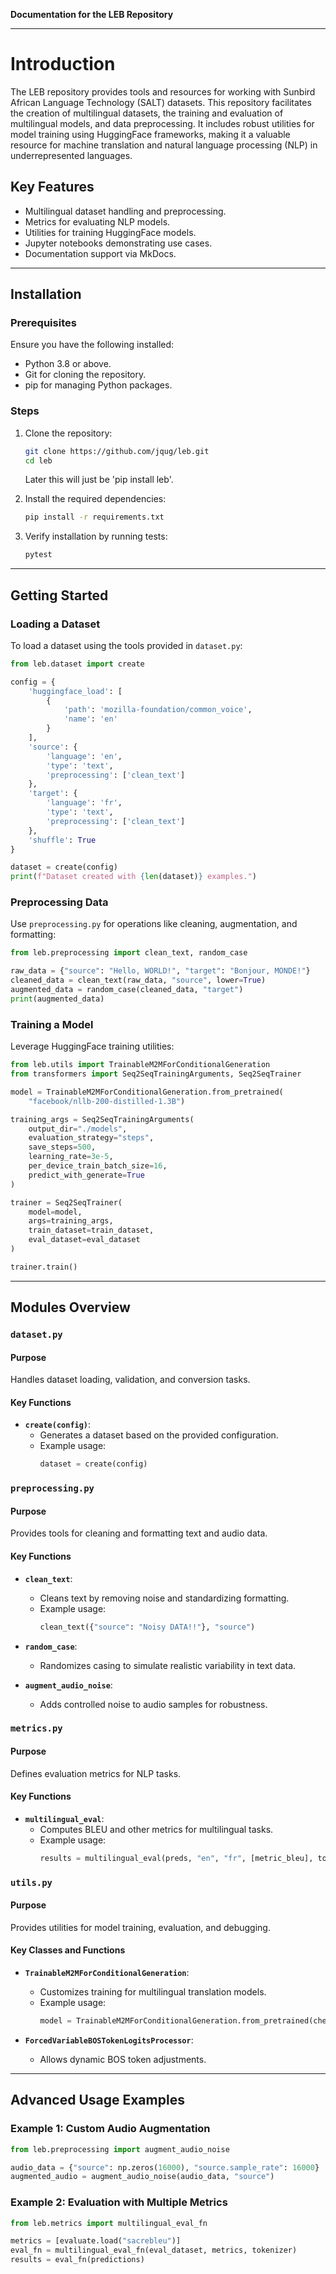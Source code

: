 **Documentation for the LEB Repository**

---

# Introduction

The LEB repository provides tools and resources for working with Sunbird African Language Technology (SALT) datasets. This repository facilitates the creation of multilingual datasets, the training and evaluation of multilingual models, and data preprocessing. It includes robust utilities for model training using HuggingFace frameworks, making it a valuable resource for machine translation and natural language processing (NLP) in underrepresented languages.

## Key Features

- Multilingual dataset handling and preprocessing.
- Metrics for evaluating NLP models.
- Utilities for training HuggingFace models.
- Jupyter notebooks demonstrating use cases.
- Documentation support via MkDocs.

---

## Installation

### Prerequisites

Ensure you have the following installed:

- Python 3.8 or above.
- Git for cloning the repository.
- pip for managing Python packages.

### Steps

1. Clone the repository:

   ```bash
   git clone https://github.com/jqug/leb.git
   cd leb
   ```
   Later this will just be 'pip install leb'.

2. Install the required dependencies:

   ```bash
   pip install -r requirements.txt
   ```

3. Verify installation by running tests:

   ```bash
   pytest
   ```

---

## Getting Started

### Loading a Dataset

To load a dataset using the tools provided in `dataset.py`:

```python
from leb.dataset import create

config = {
    'huggingface_load': [
        {
            'path': 'mozilla-foundation/common_voice',
            'name': 'en'
        }
    ],
    'source': {
        'language': 'en',
        'type': 'text',
        'preprocessing': ['clean_text']
    },
    'target': {
        'language': 'fr',
        'type': 'text',
        'preprocessing': ['clean_text']
    },
    'shuffle': True
}

dataset = create(config)
print(f"Dataset created with {len(dataset)} examples.")
```

### Preprocessing Data

Use `preprocessing.py` for operations like cleaning, augmentation, and formatting:

```python
from leb.preprocessing import clean_text, random_case

raw_data = {"source": "Hello, WORLD!", "target": "Bonjour, MONDE!"}
cleaned_data = clean_text(raw_data, "source", lower=True)
augmented_data = random_case(cleaned_data, "target")
print(augmented_data)
```

### Training a Model

Leverage HuggingFace training utilities:

```python
from leb.utils import TrainableM2MForConditionalGeneration
from transformers import Seq2SeqTrainingArguments, Seq2SeqTrainer

model = TrainableM2MForConditionalGeneration.from_pretrained(
    "facebook/nllb-200-distilled-1.3B")

training_args = Seq2SeqTrainingArguments(
    output_dir="./models",
    evaluation_strategy="steps",
    save_steps=500,
    learning_rate=3e-5,
    per_device_train_batch_size=16,
    predict_with_generate=True
)

trainer = Seq2SeqTrainer(
    model=model,
    args=training_args,
    train_dataset=train_dataset,
    eval_dataset=eval_dataset
)

trainer.train()
```

---

## Modules Overview

### `dataset.py`

#### Purpose

Handles dataset loading, validation, and conversion tasks.

#### Key Functions

- **`create(config)`**:
  - Generates a dataset based on the provided configuration.
  - Example usage:
    ```python
    dataset = create(config)
    ```

### `preprocessing.py`

#### Purpose

Provides tools for cleaning and formatting text and audio data.

#### Key Functions

- **`clean_text`**:
  - Cleans text by removing noise and standardizing formatting.
  - Example usage:
    ```python
    clean_text({"source": "Noisy DATA!!"}, "source")
    ```
- **`random_case`**:
  - Randomizes casing to simulate realistic variability in text data.

- **`augment_audio_noise`**:
  - Adds controlled noise to audio samples for robustness.

### `metrics.py`

#### Purpose

Defines evaluation metrics for NLP tasks.

#### Key Functions

- **`multilingual_eval`**:
  - Computes BLEU and other metrics for multilingual tasks.
  - Example usage:
    ```python
    results = multilingual_eval(preds, "en", "fr", [metric_bleu], tokenizer)
    ```

### `utils.py`

#### Purpose

Provides utilities for model training, evaluation, and debugging.

#### Key Classes and Functions

- **`TrainableM2MForConditionalGeneration`**:
  - Customizes training for multilingual translation models.
  - Example usage:
    ```python
    model = TrainableM2MForConditionalGeneration.from_pretrained(checkpoint)
    ```

- **`ForcedVariableBOSTokenLogitsProcessor`**:
  - Allows dynamic BOS token adjustments.

---

## Advanced Usage Examples

### Example 1: Custom Audio Augmentation

```python
from leb.preprocessing import augment_audio_noise

audio_data = {"source": np.zeros(16000), "source.sample_rate": 16000}
augmented_audio = augment_audio_noise(audio_data, "source")
```

### Example 2: Evaluation with Multiple Metrics

```python
from leb.metrics import multilingual_eval_fn

metrics = [evaluate.load("sacrebleu")]
eval_fn = multilingual_eval_fn(eval_dataset, metrics, tokenizer)
results = eval_fn(predictions)
```
